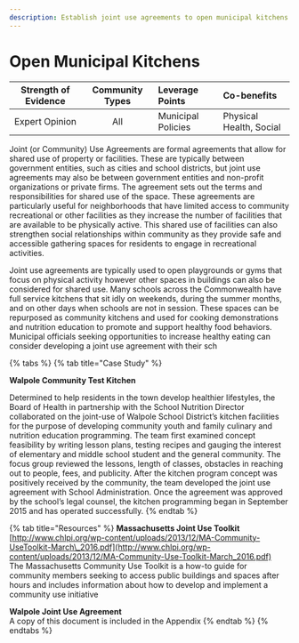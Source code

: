 ```yaml
---
description: Establish joint use agreements to open municipal kitchens
---
```


# Open Municipal Kitchens

| Strength of Evidence | Community Types | Leverage Points | Co-benefits |
| :---: | :---: | :--- | :--- |
| Expert Opinion | All | Municipal Policies | Physical Health, Social |

Joint \(or Community\) Use Agreements are formal agreements that allow for shared use of property or facilities. These are typically between government entities, such as cities and school districts, but joint use agreements may also be between government entities and non-profit organizations or private firms. The agreement sets out the terms and responsibilities for shared use of the space. These agreements are particularly useful for neighborhoods that have limited access to community recreational or other facilities as they increase the number of facilities that are available to be physically active. This shared use of facilities can also strengthen social relationships within community as they provide safe and accessible gathering spaces for residents to engage in recreational activities.

Joint use agreements are typically used to open playgrounds or gyms that focus on physical activity however other spaces in buildings can also be considered for shared use. Many schools across the Commonwealth have full service kitchens that sit idly on weekends, during the summer months, and on other days when schools are not in session. These spaces can be repurposed as community kitchens and used for cooking demonstrations and nutrition education to promote and support healthy food behaviors. Municipal officials seeking opportunities to increase healthy eating can consider developing a joint use agreement with their sch

{% tabs %}
{% tab title="Case Study" %}
**Walpole Community Test Kitchen**

Determined to help residents in the town develop healthier lifestyles, the Board of Health in partnership with the School Nutrition Director collaborated on the joint-use of Walpole School District’s kitchen facilities for the purpose of developing community youth and family culinary and nutrition education programming. The team first examined concept feasibility by writing lesson plans, testing recipes and gauging the interest of elementary and middle school student and the general community. The focus group reviewed the lessons, length of classes, obstacles in reaching out to people, fees, and publicity. After the kitchen program concept was positively received by the community, the team developed the joint use agreement with School Administration.  Once the agreement was approved by the school’s legal counsel, the kitchen programming began in September 2015 and has operated successfully.
{% endtab %}

{% tab title="Resources" %}
**Massachusetts Joint Use Toolkit**  
[http://www.chlpi.org/wp-content/uploads/2013/12/MA-Community-UseToolkit-March\_2016.pdf](http://www.chlpi.org/wp-content/uploads/2013/12/MA-Community-Use-Toolkit-March_2016.pdf)  
The Massachusetts Community Use Toolkit is a how-to guide for community members seeking to access public buildings and spaces after hours and includes information about how to develop and implement a community use initiative

**Walpole Joint Use Agreement**   
A copy of this document is included in the Appendix
{% endtab %}
{% endtabs %}

